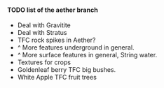 
#### TODO list of the aether branch

- Deal with Gravitite
- Deal with Stratus
- TFC rock spikes in Aether?
- ^ More features underground in general.
- ^ More surface features in general, String water.
- Textures for crops
- Goldenleaf berry TFC big bushes.
- White Apple TFC fruit trees
